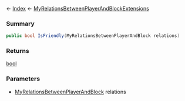 ← [Index](Api-Index) ← [MyRelationsBetweenPlayerAndBlockExtensions](VRage.Game.MyRelationsBetweenPlayerAndBlockExtensions)

### Summary

```csharp
public bool IsFriendly(MyRelationsBetweenPlayerAndBlock relations)
```

### Returns

[bool](https://docs.microsoft.com/en-us/dotnet/api/system.boolean?view=netframework-4.6)

### Parameters

* [MyRelationsBetweenPlayerAndBlock](VRage.Game.MyRelationsBetweenPlayerAndBlock) relations
